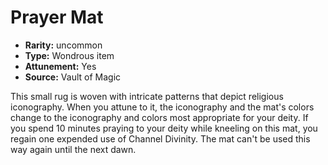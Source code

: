 
# Prayer Mat

* **Rarity:** uncommon
* **Type:** Wondrous item
* **Attunement:** Yes
* **Source:** Vault of Magic


This small rug is woven with intricate patterns that depict religious iconography. When you attune to it, the iconography and the mat's colors change to the iconography and colors most appropriate for your deity. If you spend 10 minutes praying to your deity while kneeling on this mat, you regain one expended use of Channel Divinity. The mat can't be used this way again until the next dawn.
